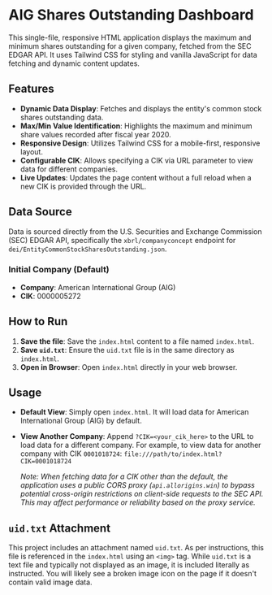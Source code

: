 # AIG Shares Outstanding Dashboard

This single-file, responsive HTML application displays the maximum and minimum shares outstanding for a given company, fetched from the SEC EDGAR API. It uses Tailwind CSS for styling and vanilla JavaScript for data fetching and dynamic content updates.

## Features

-   **Dynamic Data Display**: Fetches and displays the entity's common stock shares outstanding data.
-   **Max/Min Value Identification**: Highlights the maximum and minimum share values recorded after fiscal year 2020.
-   **Responsive Design**: Utilizes Tailwind CSS for a mobile-first, responsive layout.
-   **Configurable CIK**: Allows specifying a CIK via URL parameter to view data for different companies.
-   **Live Updates**: Updates the page content without a full reload when a new CIK is provided through the URL.

## Data Source

Data is sourced directly from the U.S. Securities and Exchange Commission (SEC) EDGAR API, specifically the `xbrl/companyconcept` endpoint for `dei/EntityCommonStockSharesOutstanding.json`.

### Initial Company (Default)

-   **Company**: American International Group (AIG)
-   **CIK**: 0000005272

## How to Run

1.  **Save the file**: Save the `index.html` content to a file named `index.html`.
2.  **Save `uid.txt`**: Ensure the `uid.txt` file is in the same directory as `index.html`.
3.  **Open in Browser**: Open `index.html` directly in your web browser.

## Usage

-   **Default View**: Simply open `index.html`. It will load data for American International Group (AIG) by default.
-   **View Another Company**: Append `?CIK=<your_cik_here>` to the URL to load data for a different company. For example, to view data for another company with CIK `0001018724`:
    `file:///path/to/index.html?CIK=0001018724`

    *Note: When fetching data for a CIK other than the default, the application uses a public CORS proxy (`api.allorigins.win`) to bypass potential cross-origin restrictions on client-side requests to the SEC API. This may affect performance or reliability based on the proxy service.*

## `uid.txt` Attachment

This project includes an attachment named `uid.txt`. As per instructions, this file is referenced in the `index.html` using an `<img>` tag. While `uid.txt` is a text file and typically not displayed as an image, it is included literally as instructed. You will likely see a broken image icon on the page if it doesn't contain valid image data.